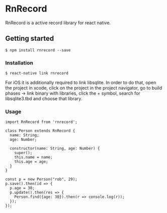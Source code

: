 
# RnRecord

RnRecord is a active record library for react native.

## Getting started

`$ npm install rnrecord --save`

### Installation

`$ react-native link rnrecord`

For iOS it is additionally required to link libsqlite.
In order to do that, open the project in xcode,
click on the project in the project navigator,
go to build phases -> link binary with libraries,
click the + symbol, search for libsqlite3.tbd and choose that library.

### Usage

```
import RnRecord from 'rnrecord';

class Person extends RnRecord {
  name: String;
  age: Number;

  constructor(name: String, age: Number) {
    super();
    this.name = name;
    this.age = age;
  }
}

const p = new Person("rob", 29);
p.save().then(id => {
  p.age = 30;
  p.update().then(res => {
    Person.find({age: 30}).then(r => console.log(r));
  });
});
